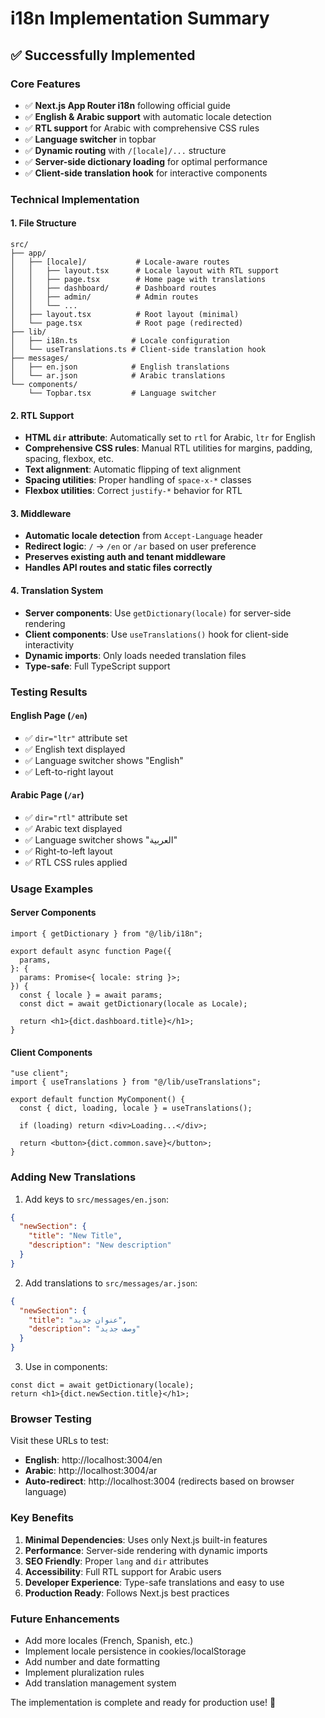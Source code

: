 # i18n Implementation Summary

## ✅ Successfully Implemented

### Core Features
- ✅ **Next.js App Router i18n** following official guide
- ✅ **English & Arabic support** with automatic locale detection
- ✅ **RTL support** for Arabic with comprehensive CSS rules
- ✅ **Language switcher** in topbar
- ✅ **Dynamic routing** with `/[locale]/...` structure
- ✅ **Server-side dictionary loading** for optimal performance
- ✅ **Client-side translation hook** for interactive components

### Technical Implementation

#### 1. File Structure
```
src/
├── app/
│   ├── [locale]/           # Locale-aware routes
│   │   ├── layout.tsx      # Locale layout with RTL support
│   │   ├── page.tsx        # Home page with translations
│   │   ├── dashboard/      # Dashboard routes
│   │   ├── admin/          # Admin routes
│   │   └── ...
│   ├── layout.tsx          # Root layout (minimal)
│   └── page.tsx            # Root page (redirected)
├── lib/
│   ├── i18n.ts            # Locale configuration
│   └── useTranslations.ts # Client-side translation hook
├── messages/
│   ├── en.json            # English translations
│   └── ar.json            # Arabic translations
└── components/
    └── Topbar.tsx         # Language switcher
```

#### 2. RTL Support
- **HTML `dir` attribute**: Automatically set to `rtl` for Arabic, `ltr` for English
- **Comprehensive CSS rules**: Manual RTL utilities for margins, padding, spacing, flexbox, etc.
- **Text alignment**: Automatic flipping of text alignment
- **Spacing utilities**: Proper handling of `space-x-*` classes
- **Flexbox utilities**: Correct `justify-*` behavior for RTL

#### 3. Middleware
- **Automatic locale detection** from `Accept-Language` header
- **Redirect logic**: `/` → `/en` or `/ar` based on user preference
- **Preserves existing auth and tenant middleware**
- **Handles API routes and static files correctly**

#### 4. Translation System
- **Server components**: Use `getDictionary(locale)` for server-side rendering
- **Client components**: Use `useTranslations()` hook for client-side interactivity
- **Dynamic imports**: Only loads needed translation files
- **Type-safe**: Full TypeScript support

### Testing Results

#### English Page (`/en`)
- ✅ `dir="ltr"` attribute set
- ✅ English text displayed
- ✅ Language switcher shows "English"
- ✅ Left-to-right layout

#### Arabic Page (`/ar`)
- ✅ `dir="rtl"` attribute set
- ✅ Arabic text displayed
- ✅ Language switcher shows "العربية"
- ✅ Right-to-left layout
- ✅ RTL CSS rules applied

### Usage Examples

#### Server Components
```tsx
import { getDictionary } from "@/lib/i18n";

export default async function Page({
  params,
}: {
  params: Promise<{ locale: string }>;
}) {
  const { locale } = await params;
  const dict = await getDictionary(locale as Locale);
  
  return <h1>{dict.dashboard.title}</h1>;
}
```

#### Client Components
```tsx
"use client";
import { useTranslations } from "@/lib/useTranslations";

export default function MyComponent() {
  const { dict, loading, locale } = useTranslations();
  
  if (loading) return <div>Loading...</div>;
  
  return <button>{dict.common.save}</button>;
}
```

### Adding New Translations

1. Add keys to `src/messages/en.json`:
```json
{
  "newSection": {
    "title": "New Title",
    "description": "New description"
  }
}
```

2. Add translations to `src/messages/ar.json`:
```json
{
  "newSection": {
    "title": "عنوان جديد",
    "description": "وصف جديد"
  }
}
```

3. Use in components:
```tsx
const dict = await getDictionary(locale);
return <h1>{dict.newSection.title}</h1>;
```

### Browser Testing

Visit these URLs to test:
- **English**: http://localhost:3004/en
- **Arabic**: http://localhost:3004/ar
- **Auto-redirect**: http://localhost:3004 (redirects based on browser language)

### Key Benefits

1. **Minimal Dependencies**: Uses only Next.js built-in features
2. **Performance**: Server-side rendering with dynamic imports
3. **SEO Friendly**: Proper `lang` and `dir` attributes
4. **Accessibility**: Full RTL support for Arabic users
5. **Developer Experience**: Type-safe translations and easy to use
6. **Production Ready**: Follows Next.js best practices

### Future Enhancements

- Add more locales (French, Spanish, etc.)
- Implement locale persistence in cookies/localStorage
- Add number and date formatting
- Implement pluralization rules
- Add translation management system

The implementation is complete and ready for production use! 🎉
